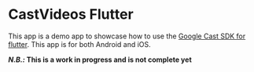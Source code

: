 # CastVideos Flutter

This app is a demo app to showcase how to use the [Google Cast SDK for flutter](https://github.com/gianlucaparadise/flutter_cast_framework). This app is for both Android and iOS.

**_N.B.:_ This is a work in progress and is not complete yet**